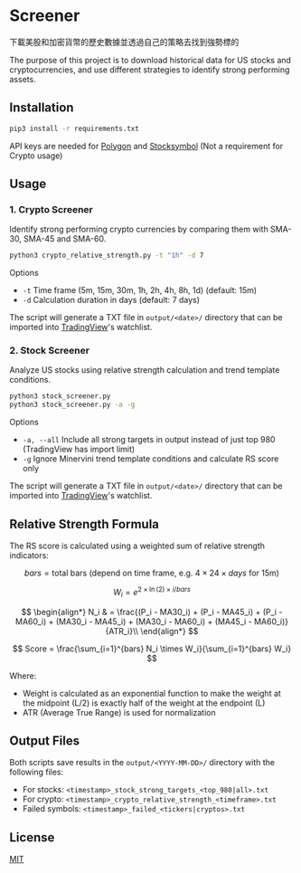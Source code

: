 # Screener

下載美股和加密貨幣的歷史數據並透過自己的策略去找到強勢標的

The purpose of this project is to download historical data for US stocks and cryptocurrencies, and use different strategies to identify strong performing assets.

## Installation

```bash
pip3 install -r requirements.txt
```

API keys are needed for [Polygon](https://polygon.io) and [Stocksymbol](https://stock-symbol.herokuapp.com) (Not a requirement for Crypto usage)

## Usage

### 1. Crypto Screener

Identify strong performing crypto currencies by comparing them with SMA-30, SMA-45 and SMA-60.

```bash
python3 crypto_relative_strength.py -t "1h" -d 7
```

Options
* `-t` Time frame (5m, 15m, 30m, 1h, 2h, 4h, 8h, 1d) (default: 15m)
* `-d` Calculation duration in days (default: 7 days)

The script will generate a TXT file in `output/<date>/` directory that can be imported into [TradingView](https://www.tradingview.com/)'s watchlist.

### 2. Stock Screener 

Analyze US stocks using relative strength calculation and trend template conditions.

```bash
python3 stock_screener.py
python3 stock_screener.py -a -g 
```

Options
* `-a, --all` Include all strong targets in output instead of just top 980 (TradingView has import limit)
* `-g` Ignore Minervini trend template conditions and calculate RS score only

The script will generate a TXT file in `output/<date>/` directory that can be imported into [TradingView](https://www.tradingview.com/)'s watchlist.


## Relative Strength Formula 
The RS score is calculated using a weighted sum of relative strength indicators:


$$ bars = \text{total bars (depend on time frame, e.g. } 4 \times 24 \times days \text{ for 15m})$$

$$ W_i = e^{2 \times \ln(2) \times i / bars}  $$

$$ \begin{align*}
N_i & = \frac{(P_i - MA30_i) + (P_i - MA45_i) + (P_i - MA60_i) + (MA30_i - MA45_i) + (MA30_i - MA60_i) + (MA45_i - MA60_i)}{ATR_i}\\  
\end{align*}  $$

$$ Score = \frac{\sum_{i=1}^{bars} N_i \times W_i}{\sum_{i=1}^{bars} W_i}   $$

Where:
- Weight is calculated as an exponential function to make the weight at the midpoint (L/2) is exactly half of the weight at the endpoint (L)
- ATR (Average True Range) is used for normalization


## Output Files

Both scripts save results in the `output/<YYYY-MM-DD>/` directory with the following files:
- For stocks: `<timestamp>_stock_strong_targets_<top_980|all>.txt`
- For crypto: `<timestamp>_crypto_relative_strength_<timeframe>.txt`
- Failed symbols: `<timestamp>_failed_<tickers|cryptos>.txt`

## License

[MIT](https://choosealicense.com/licenses/mit/)